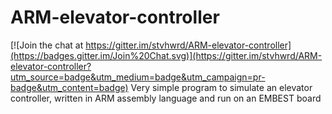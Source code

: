 # ARM-elevator-controller

[![Join the chat at https://gitter.im/stvhwrd/ARM-elevator-controller](https://badges.gitter.im/Join%20Chat.svg)](https://gitter.im/stvhwrd/ARM-elevator-controller?utm_source=badge&utm_medium=badge&utm_campaign=pr-badge&utm_content=badge)
Very simple program to simulate an elevator controller, written in ARM assembly language and run on an EMBEST board

